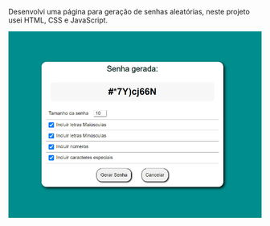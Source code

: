 Desenvolvi uma página para geração de senhas aleatórias, neste projeto usei HTML, CSS e JavaScript.

<img src="./Screenshot.png">
